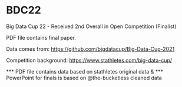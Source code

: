 # BDC22
Big Data Cup 22 - Received 2nd Overall in Open Competition (Finalist)

PDF file contains final paper. 

Data comes from: https://github.com/bigdatacup/Big-Data-Cup-2021

Competition background: https://www.stathletes.com/big-data-cup/

*** PDF file contains data based on stathletes original data & 
*** PowerPoint for finals is based on @the-bucketless cleaned data





